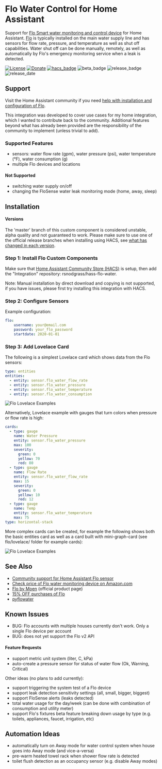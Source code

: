 # Flo Water Control for Home Assistant

Support for [Flo Smart water monitoring and control device](https://amzn.to/2WBn8tW?tag=rynoshark-20) for Home Assistant. [Flo](https://meetflo.com) is typically installed on the main water supply line and has sensors for flow rate, pressure, and temperature as well as shut off capabilities. Water shut off can be done manually, remotely, as well as automatically by Flo's emergency monitoring service when a leak is detected.

[![License](https://img.shields.io/badge/License-Apache%202.0-blue.svg)](https://opensource.org/licenses/Apache-2.0)
[![Donate](https://img.shields.io/badge/Donate-PayPal-green.svg)](https://www.paypal.com/cgi-bin/webscr?cmd=_donations&business=WREP29UDAMB6G)
[![hacs_badge](https://img.shields.io/badge/HACS-Default-orange.svg)](https://github.com/custom-components/hacs)
![beta_badge](https://img.shields.io/badge/maturity-Beta-yellow.png)
![release_badge](https://img.shields.io/github/v/release/rsnodgrass/hass-flo-water.svg)
![release_date](https://img.shields.io/github/release-date/rsnodgrass/hass-flo-water.svg)

## Support

Visit the Home Assistant community if you need [help with installation and configuration of Flo](https://community.home-assistant.io/t/flo-smart-water-leak-detector/119532).

This integration was developed to cover use cases for my home integration, which I wanted to contribute back to the community. Additional features beyond what has already been provided are the responsibility of the community to implement (unless trivial to add).

### Supported Features

- sensors: water flow rate (gpm), water pressure (psi), water temperature (&deg;F), water consumption (g)
- multiple Flo devices and locations

#### Not Supported

- switching water supply on/off
- changing the FloSense water leak monitoring mode (home, away, sleep)

## Installation

#### Versions

The 'master' branch of this custom component is considered unstable, alpha quality and not guaranteed to work.
Please make sure to use one of the official release branches when installing using HACS, see [what has changed in each version](https://github.com/rsnodgrass/hass-flo-water/releases).

### Step 1: Install Flo Custom Components

Make sure that [Home Assistant Community Store (HACS)](https://github.com/custom-components/hacs) is setup, then add the "Integration" repository: rsnodgrass/hass-flo-water.

Note: Manual installation by direct download and copying is not supported, if you have issues, please first try installing this integration with HACS.

### Step 2: Configure Sensors

Example configuration:

```yaml
flo:
    username: your@email.com
    password: your_flo_password
    startdate: 2020-01-01
```

### Step 3: Add Lovelace Card

The following is a simplest Lovelace card which shows data from the Flo sensors:

```yaml
type: entities
entities:
  - entity: sensor.flo_water_flow_rate
  - entity: sensor.flo_water_pressure
  - entity: sensor.flo_water_temperature
  - entity: sensor.flo_water_consumption
```

![Flo Lovelace Examples](https://github.com/rsnodgrass/hass-flo-water/blob/master/lovelace/entities.png?raw=true)

Alternatively, Lovelace example with gauges that turn colors when pressure or flow rate is high:

```yaml
cards:
  - type: gauge
    name: Water Pressure
    entity: sensor.flo_water_pressure
    max: 100
    severity:
      green: 0
      yellow: 70
      red: 80
  - type: gauge
    name: Flow Rate
    entity: sensor.flo_water_flow_rate
    max: 15
    severity:
      green: 0
      yellow: 10
      red: 12
  - type: gauge
    name: Temp
    entity: sensor.flo_water_temperature
    max: 75
type: horizontal-stack
```

More complex cards can be created, for example the following shows both the basic entities card as well as a card built with mini-graph-card (see flo/lovelace/ folder for example cards):

![Flo Lovelace Examples](https://github.com/rsnodgrass/hass-flo-water/blob/master/lovelace/mini-graph.png?raw=true)

## See Also

* [Community support for Home Assistant Flo sensor](https://community.home-assistant.io/t/flo-smart-water-leak-detector/119532)
* [Check price of Flo water monitoring device on Amazon.com](https://amzn.to/2WBn8tW?tag=rynoshark-20)
* [Flo by Moen](https://meetflo.com) (official product page)
* [15% OFF purchases of Flo](https://meetflo.referralrock.com/l/818758/)
* [pyflowater](https://github.com/rsnodgrass/pyflowater)

## Known Issues

* BUG: Flo accounts with multiple houses currently don't work. Only a single Flo device per account
* BUG: does not yet support the Flo v2 API

#### Feature Requests

- support metric unit system (liter, C, kPa)
- auto-create a pressure sensor for status of water flow (Ok, Warning, Critical)

Other ideas (no plans to add currently):

- support triggering the system test of a Flo device
- support leak detection sensitivity settings (all, small, bigger, biggest)
- support FloSense alerts (leaks detected)
- total water usage for the day/week (can be done with combination of consumption and utility meter)
- support Flo's fixtures beta feature breaking down usage by type (e.g. toilets, appliances, faucet, irrigation, etc)

## Automation Ideas

- automatically turn on Away mode for water control system when house goes into Away mode (and vice-a-versa)
- pre-warm heated towel rack when shower flow rate is detected
- toilet flush detection as an occupancy sensor (e.g. disable Away modes)
